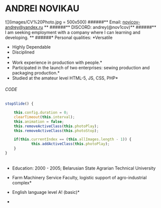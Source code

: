 # ANDREI NOVIKAU
![](images/CV%20Photo.jpg = 500x500)
######** Email: novicov-andrey@yandex.ru **
######** DISCORD: andrey(@nov1cov)**
######** I am seeking employment with a company where I can 
learning and developing. **
######* Personal qualities:
*Versatile
* Highly Dependable
* Disciplined
*
* Work experience in production with people.*
* Participated in the launch of two enterprises: sewing production and packaging production.*
* Studied at the amateur level HTML-5, JS, CSS, PHP*
###### CODE
```javascript
stopSlide() { 

    this.config.duration = 0;
    clearTimeout(this.interval);
    this.animation = false;
    this.removeActiveClass(this.photoPlay);
    this.removeActiveClass(this.photoStop);        

    if(this.currentIndex == (this.allImages.length - 1)) {            
            this.addActiveClass(this.photoPlay);
    }            
}
```
######
* Education: 2000 - 2005;  Belarusian State Agrarian
Technical University
* Farm Machinery Service Faculty,  logistic support of agro-industrial complex*


* English language level A! (basic)*
*


